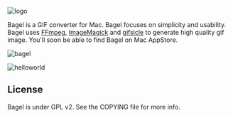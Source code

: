 ![logo](https://cloud.githubusercontent.com/assets/931655/9442067/aa82ca0e-4ab4-11e5-9974-9838ce0107ae.png)

Bagel is a GIF converter for Mac. Bagel focuses on simplicity and usability. Bagel uses [FFmpeg](https://www.ffmpeg.org/), [ImageMagick](http://www.imagemagick.org/) and [gifsicle](http://www.lcdf.org/gifsicle/) to generate high quality gif image. You'll soon be able to find Bagel on Mac AppStore.

![bagel](https://cloud.githubusercontent.com/assets/931655/9429949/e85ad5ee-4a1c-11e5-88e8-3dac560a3b8d.png)

![helloworld](https://cloud.githubusercontent.com/assets/931655/9429957/5f9bf17e-4a1d-11e5-9904-d5c0075f0a6e.gif)


License
-------

Bagel is under GPL v2. See the COPYING file for more info.
